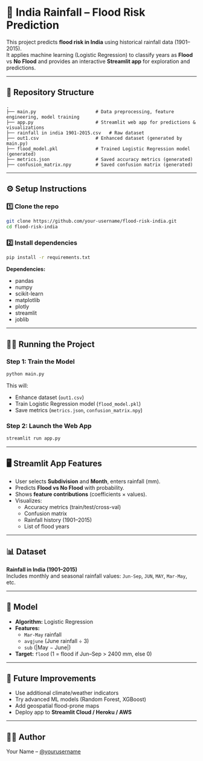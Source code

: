 # 🌊 India Rainfall – Flood Risk Prediction

This project predicts **flood risk in India** using historical rainfall data (1901–2015).  
It applies machine learning (Logistic Regression) to classify years as **Flood** vs **No Flood** and provides an interactive **Streamlit app** for exploration and predictions.

---

## 📂 Repository Structure

```
.
├── main.py                      # Data preprocessing, feature engineering, model training
├── app.py                       # Streamlit web app for predictions & visualizations
├── rainfall in india 1901-2015.csv   # Raw dataset
├── out1.csv                     # Enhanced dataset (generated by main.py)
├── flood_model.pkl              # Trained Logistic Regression model (generated)
├── metrics.json                 # Saved accuracy metrics (generated)
├── confusion_matrix.npy         # Saved confusion matrix (generated)
```

---

## ⚙️ Setup Instructions

### 1️⃣ Clone the repo
```bash
git clone https://github.com/your-username/flood-risk-india.git
cd flood-risk-india
```

### 2️⃣ Install dependencies
```bash
pip install -r requirements.txt
```

**Dependencies:**
- pandas  
- numpy  
- scikit-learn  
- matplotlib  
- plotly  
- streamlit  
- joblib  

---

## 🧑‍💻 Running the Project

### Step 1: Train the Model
```bash
python main.py
```
This will:
- Enhance dataset (`out1.csv`)  
- Train Logistic Regression model (`flood_model.pkl`)  
- Save metrics (`metrics.json`, `confusion_matrix.npy`)  

### Step 2: Launch the Web App
```bash
streamlit run app.py
```

---

## 🖥️ Streamlit App Features
- User selects **Subdivision** and **Month**, enters rainfall (mm).  
- Predicts **Flood vs No Flood** with probability.  
- Shows **feature contributions** (coefficients × values).  
- Visualizes:
  - Accuracy metrics (train/test/cross-val)  
  - Confusion matrix  
  - Rainfall history (1901–2015)  
  - List of flood years  

---

## 📊 Dataset
**Rainfall in India (1901–2015)**  
Includes monthly and seasonal rainfall values: `Jun-Sep`, `JUN`, `MAY`, `Mar-May`, etc.

---

## 🔮 Model
- **Algorithm:** Logistic Regression  
- **Features:**
  - `Mar-May` rainfall  
  - `avgjune` (June rainfall ÷ 3)  
  - `sub` (|May − June|)  
- **Target:** `flood` (1 = flood if Jun–Sep > 2400 mm, else 0)  

---

## 📌 Future Improvements
- Use additional climate/weather indicators  
- Try advanced ML models (Random Forest, XGBoost)  
- Add geospatial flood-prone maps  
- Deploy app to **Streamlit Cloud / Heroku / AWS**  

---

## 👩‍💻 Author
Your Name – [@yourusername](https://github.com/yourusername)
